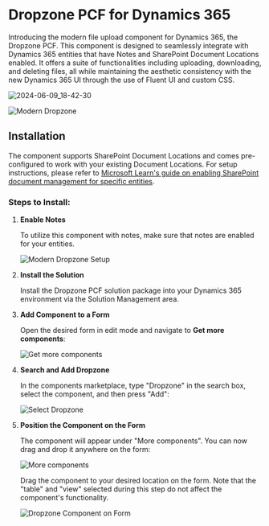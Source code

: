# Dropzone PCF for Dynamics 365

Introducing the modern file upload component for Dynamics 365, the Dropzone PCF. This component is designed to seamlessly integrate with Dynamics 365 entities that have Notes and SharePoint Document Locations enabled. It offers a suite of functionalities including uploading, downloading, and deleting files, all while maintaining the aesthetic consistency with the new Dynamics 365 UI through the use of Fluent UI and custom CSS.

![2024-06-09_18-42-30](https://github.com/GorgonUK/Modern-Dropzone-PCF/assets/59618079/71a0ecc7-69bb-48fb-8254-2035641647bd)

![Modern Dropzone](https://github.com/GorgonUK/DropzonePCF/assets/59618079/49436e3f-5f6a-4020-8802-7e2686ba876f)

## Installation

The component supports SharePoint Document Locations and comes pre-configured to work with your existing Document Locations. For setup instructions, please refer to [Microsoft Learn's guide on enabling SharePoint document management for specific entities](https://learn.microsoft.com/en-us/power-platform/admin/enable-sharepoint-document-management-specific-entities).

### Steps to Install:

1. **Enable Notes**
   
   To utilize this component with notes, make sure that notes are enabled for your entities.
   
   ![Modern Dropzone Setup](https://github.com/GorgonUK/DropzonePCF/assets/59618079/652bdb3c-1e1f-45f4-95a9-e61cb6b2873e)

2. **Install the Solution**

   Install the Dropzone PCF solution package into your Dynamics 365 environment via the Solution Management area.

3. **Add Component to a Form**

   Open the desired form in edit mode and navigate to **Get more components**:
   
   ![Get more components](https://github.com/GorgonUK/DropzonePCF/assets/59618079/d737906e-29f2-4217-bb04-09a748ff3209)

4. **Search and Add Dropzone**

   In the components marketplace, type "Dropzone" in the search box, select the component, and then press "Add":
   
   ![Select Dropzone](https://github.com/GorgonUK/DropzonePCF/assets/59618079/5e1c1298-bd50-4d0e-8b10-4110ebc5dc44)

5. **Position the Component on the Form**

   The component will appear under "More components". You can now drag and drop it anywhere on the form:
   
   ![More components](https://github.com/GorgonUK/DropzonePCF/assets/59618079/fdea28a7-925f-46db-b698-8edcf26d9348)

   Drag the component to your desired location on the form. Note that the "table" and "view" selected during this step do not affect the component's functionality.

   ![Dropzone Component on Form](https://github.com/GorgonUK/Modern-Dropzone-PCF/assets/59618079/e9461aa3-fb3f-4170-a71c-7a96ef1ca421)

